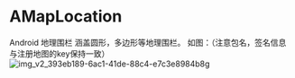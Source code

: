 # AMapLocation
Android 地理围栏
涵盖圆形，多边形等地理围栏。
如图：（注意包名，签名信息与注册地图的key保持一致）
![img_v2_393eb189-6ac1-41de-88c4-e7c3e8984b8g](https://user-images.githubusercontent.com/60031418/191480761-0bc2a645-17d7-4fab-ba9e-6c54d2a236a1.jpg)

